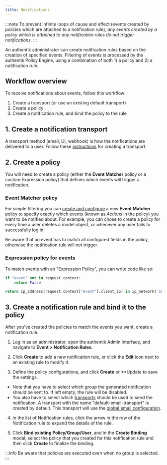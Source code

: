 ```yaml
---
title: Notifications
---
```


:::note
To prevent infinite loops of cause and effect (events created by policies which are attached to a notification rule), _any events created by a policy which is attached to any notification rules do not trigger notifications._
:::

An authentik administrator can create notification rules based on the creation of specified events. Filtering of events is processed by the authentik Policy Engine, using a combination of both 1) a policy and 2) a notification rule.

## Workflow overview

To receive notifications about events, follow this workflow:

1. Create a transport (or use an existing default transport)
2. Create a policy
3. Create a notification rule, and bind the policy to the rule

## 1. Create a notification transport

A transport method (email, UI, webhook) is how the notifications are delivered to a user. Follow these [instructions](./transports.md#create-a-transport) for creating a transport.

## 2. Create a policy

You will need to create a policy (either the **Event Matcher** policy or a custom Expression policy) that defines which events will trigger a notification.

### **Event Matcher** policy

For simple filtering you can [create and configure](../../customize/policies/working_with_policies.md) a new **Event Matcher** policy to specify exactly which events (known as _Actions_ in the policy) you want to be notified about. For example, you can chose to create a policy for every time a user deletes a model object, or whenever any user fails to successfully log in.

Be aware that an event has to match all configured fields in the policy, otherwise the notification rule will not trigger.

### Expression policy for events

To match events with an "Expression Policy", you can write code like so:

```python
if "event" not in request.context:
    return False

return ip_address(request.context["event"].client_ip) in ip_network('192.0.2.0/24')
```

## 3. Create a notification rule and bind it to the policy

After you've created the policies to match the events you want, create a notification rule.

1. Log in as an administrator, open the authentik Admin interface, and navigate to **Event > Notification Rules**.

2. Click **Create** to add a new notification rule, or click the **Edit** icon next to an existing rule to modify it.

3. Define the policy configurations, and click **Create** or \*\*Update to save the settings.

- Note that you have to select which group the generated notification should be sent to. If left empty, the rule will be disabled.
- You also have to select which [transports](./transports.md) should be used to send the notification. A transport with the name "default-email-transport" is created by default. This transport will use the [global email configuration](../../install-config/install/docker-compose.mdx#email-configuration-optional-but-recommended).

4. In the list of Notification rules, click the arrow in the row of the Notification rule to expand the details of the rule.

5. Click **Bind existing Policy/Group/User**, and in the **Create Binding** modal, select the policy that you created for this notification rule and then click **Create** to finalize the binding.

:::info
Be aware that policies are executed even when no group is selected.
:::
